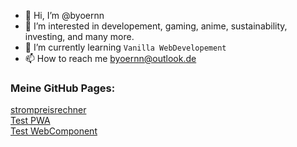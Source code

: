- 👋 Hi, I’m @byoernn
- 👀 I’m interested in developement, gaming, anime, sustainability, investing, and many more.
- 🌱 I’m currently learning ```Vanilla WebDevelopement```
- 📫 How to reach me byoernn@outlook.de

<!---
byoernn/byoernn is a ✨ special ✨ repository because its `README.md` (this file) appears on your GitHub profile.
You can click the Preview link to take a look at your changes.
--->
  
### Meine GitHub Pages:
<a href="https://byoernn.github.io/strompreisrechner/" target="_blank">strompreisrechner</a>  
<a href="https://byoernn.github.io/TestPWA/" target="_blank">Test PWA</a>  
<a href="https://byoernn.github.io/TestWebComponent/" target="_blank">Test WebComponent</a>
